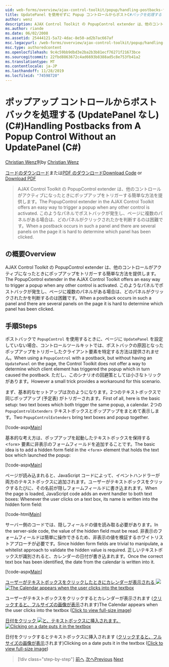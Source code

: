```yaml
---
uid: web-forms/overview/ajax-control-toolkit/popup/handling-postbacks-from-a-popup-control-without-an-updatepanel-cs
title: UpdatePanel を使用せずに Popup コントロールからポストC#バックを処理する () |Microsoft Docs
author: wenz
description: AJAX Control Toolkit の PopupControl extender は、他のコントロールがアクティブになったときにポップアップをトリガーする簡単な方法を提供します。 Su でポストバックが発生したとき...
ms.author: riande
ms.date: 06/02/2008
ms.assetid: 25444121-5a72-4dac-8e50-ad2b7ac667af
msc.legacyurl: /web-forms/overview/ajax-control-toolkit/popup/handling-postbacks-from-a-popup-control-without-an-updatepanel-cs
msc.type: authoredcontent
ms.openlocfilehash: 9c4c59bb9dbd3e2ba2b3b81ecf76271f21673bce
ms.sourcegitcommit: 22fbd8863672c4ad6693b8388ad5c8e753fb41a2
ms.translationtype: MT
ms.contentlocale: ja-JP
ms.lasthandoff: 11/28/2019
ms.locfileid: "74598720"
---
```

# <a name="handling-postbacks-from-a-popup-control-without-an-updatepanel-c"></a><span data-ttu-id="9eb5e-104">ポップアップ コントロールからポストバックを処理する (UpdatePanel なし) (C#)</span><span class="sxs-lookup"><span data-stu-id="9eb5e-104">Handling Postbacks from A Popup Control Without an UpdatePanel (C#)</span></span>

<span data-ttu-id="9eb5e-105">[Christian Wenz](https://github.com/wenz)別</span><span class="sxs-lookup"><span data-stu-id="9eb5e-105">by [Christian Wenz](https://github.com/wenz)</span></span>

<span data-ttu-id="9eb5e-106">[コードのダウンロード](https://download.microsoft.com/download/9/3/f/93f8daea-bebd-4821-833b-95205389c7d0/PopupControl3.cs.zip)または[PDF のダウンロード](https://download.microsoft.com/download/2/d/c/2dc10e34-6983-41d4-9c08-f78f5387d32b/popupcontrol3CS.pdf)</span><span class="sxs-lookup"><span data-stu-id="9eb5e-106">[Download Code](https://download.microsoft.com/download/9/3/f/93f8daea-bebd-4821-833b-95205389c7d0/PopupControl3.cs.zip) or [Download PDF](https://download.microsoft.com/download/2/d/c/2dc10e34-6983-41d4-9c08-f78f5387d32b/popupcontrol3CS.pdf)</span></span>

> <span data-ttu-id="9eb5e-107">AJAX Control Toolkit の PopupControl extender は、他のコントロールがアクティブになったときにポップアップをトリガーする簡単な方法を提供します。</span><span class="sxs-lookup"><span data-stu-id="9eb5e-107">The PopupControl extender in the AJAX Control Toolkit offers an easy way to trigger a popup when any other control is activated.</span></span> <span data-ttu-id="9eb5e-108">このようなパネルでポストバックが発生し、ページに複数のパネルがある場合は、どのパネルがクリックされたかを判断するのは困難です。</span><span class="sxs-lookup"><span data-stu-id="9eb5e-108">When a postback occurs in such a panel and there are several panels on the page it is hard to determine which panel has been clicked.</span></span>

## <a name="overview"></a><span data-ttu-id="9eb5e-109">の概要</span><span class="sxs-lookup"><span data-stu-id="9eb5e-109">Overview</span></span>

<span data-ttu-id="9eb5e-110">AJAX Control Toolkit の PopupControl extender は、他のコントロールがアクティブになったときにポップアップをトリガーする簡単な方法を提供します。</span><span class="sxs-lookup"><span data-stu-id="9eb5e-110">The PopupControl extender in the AJAX Control Toolkit offers an easy way to trigger a popup when any other control is activated.</span></span> <span data-ttu-id="9eb5e-111">このようなパネルでポストバックが発生し、ページに複数のパネルがある場合は、どのパネルがクリックされたかを判断するのは困難です。</span><span class="sxs-lookup"><span data-stu-id="9eb5e-111">When a postback occurs in such a panel and there are several panels on the page it is hard to determine which panel has been clicked.</span></span>

## <a name="steps"></a><span data-ttu-id="9eb5e-112">手順</span><span class="sxs-lookup"><span data-stu-id="9eb5e-112">Steps</span></span>

<span data-ttu-id="9eb5e-113">ポストバックで `PopupControl` を使用するときに、ページに `UpdatePanel` を設定していない場合、コントロールツールキットでは、ポストバックの原因となったポップアップをトリガーしたクライアント要素を特定する方法は提供されません。</span><span class="sxs-lookup"><span data-stu-id="9eb5e-113">When using a `PopupControl` with a postback, but without having an `UpdatePanel` on the page, the Control Toolkit does not offer a way to determine which client element has triggered the popup which in turn caused the postback.</span></span> <span data-ttu-id="9eb5e-114">ただし、このシナリオの回避策としては小さなトリックがあります。</span><span class="sxs-lookup"><span data-stu-id="9eb5e-114">However a small trick provides a workaround for this scenario.</span></span>

<span data-ttu-id="9eb5e-115">まず、基本的なセットアップは次のようになります。2つのテキストボックスで同じポップアップ (予定表) がトリガーされます。</span><span class="sxs-lookup"><span data-stu-id="9eb5e-115">First of all, here is the basic setup: two text boxes which both trigger the same popup, a calendar.</span></span> <span data-ttu-id="9eb5e-116">2つの `PopupControlExtenders` テキストボックスとポップアップをまとめて表示します。</span><span class="sxs-lookup"><span data-stu-id="9eb5e-116">Two `PopupControlExtenders` bring text boxes and popup together.</span></span>

[!code-aspx[Main](handling-postbacks-from-a-popup-control-without-an-updatepanel-cs/samples/sample1.aspx)]

<span data-ttu-id="9eb5e-117">基本的な考え方は、ポップアップを起動したテキストボックスを保持する &lt;`form`&gt; 要素に非表示のフォームフィールドを追加することです。</span><span class="sxs-lookup"><span data-stu-id="9eb5e-117">The basic idea is to add a hidden form field in the &lt;`form`&gt; element that holds the text box which launched the popup:</span></span>

[!code-aspx[Main](handling-postbacks-from-a-popup-control-without-an-updatepanel-cs/samples/sample2.aspx)]

<span data-ttu-id="9eb5e-118">ページが読み込まれると、JavaScript コードによって、イベントハンドラーが両方のテキストボックスに追加されます。ユーザーがテキストボックスをクリックするたびに、その名前が隠しフォームフィールドに書き込まれます。</span><span class="sxs-lookup"><span data-stu-id="9eb5e-118">When the page is loaded, JavaScript code adds an event handler to both text boxes: Whenever the user clicks on a text box, its name is written into the hidden form field:</span></span>

[!code-html[Main](handling-postbacks-from-a-popup-control-without-an-updatepanel-cs/samples/sample3.html)]

<span data-ttu-id="9eb5e-119">サーバー側のコードでは、隠しフィールドの値を読み取る必要があります。</span><span class="sxs-lookup"><span data-stu-id="9eb5e-119">In the server-side code, the value of the hidden field must be read.</span></span> <span data-ttu-id="9eb5e-120">非表示のフォームフィールドは簡単に操作できるため、非表示の値を検証するホワイトリストアプローチが必要です。</span><span class="sxs-lookup"><span data-stu-id="9eb5e-120">Since hidden form fields are trivial to manipulate, a whitelist approach to validate the hidden value is required.</span></span> <span data-ttu-id="9eb5e-121">正しいテキストボックスが識別されると、カレンダーの日付が書き込まれます。</span><span class="sxs-lookup"><span data-stu-id="9eb5e-121">Once the correct text box has been identified, the date from the calendar is written into it.</span></span>

[!code-aspx[Main](handling-postbacks-from-a-popup-control-without-an-updatepanel-cs/samples/sample4.aspx)]

<span data-ttu-id="9eb5e-122">[ユーザーがテキストボックスをクリックしたときにカレンダーが表示される ![](handling-postbacks-from-a-popup-control-without-an-updatepanel-cs/_static/image2.png)](handling-postbacks-from-a-popup-control-without-an-updatepanel-cs/_static/image1.png)</span><span class="sxs-lookup"><span data-stu-id="9eb5e-122">[![The Calendar appears when the user clicks into the textbox](handling-postbacks-from-a-popup-control-without-an-updatepanel-cs/_static/image2.png)](handling-postbacks-from-a-popup-control-without-an-updatepanel-cs/_static/image1.png)</span></span>

<span data-ttu-id="9eb5e-123">ユーザーがテキストボックスをクリックするとカレンダーが表示されます ([クリックすると、フルサイズの画像が表示](handling-postbacks-from-a-popup-control-without-an-updatepanel-cs/_static/image3.png)されます)</span><span class="sxs-lookup"><span data-stu-id="9eb5e-123">The Calendar appears when the user clicks into the textbox ([Click to view full-size image](handling-postbacks-from-a-popup-control-without-an-updatepanel-cs/_static/image3.png))</span></span>

<span data-ttu-id="9eb5e-124">[日付をクリック ![と、テキストボックスに挿入されます。](handling-postbacks-from-a-popup-control-without-an-updatepanel-cs/_static/image5.png)](handling-postbacks-from-a-popup-control-without-an-updatepanel-cs/_static/image4.png)</span><span class="sxs-lookup"><span data-stu-id="9eb5e-124">[![Clicking on a date puts it in the textbox](handling-postbacks-from-a-popup-control-without-an-updatepanel-cs/_static/image5.png)](handling-postbacks-from-a-popup-control-without-an-updatepanel-cs/_static/image4.png)</span></span>

<span data-ttu-id="9eb5e-125">日付をクリックするとテキストボックスに挿入されます ([クリックすると、フルサイズの画像が表示](handling-postbacks-from-a-popup-control-without-an-updatepanel-cs/_static/image6.png)されます)</span><span class="sxs-lookup"><span data-stu-id="9eb5e-125">Clicking on a date puts it in the textbox ([Click to view full-size image](handling-postbacks-from-a-popup-control-without-an-updatepanel-cs/_static/image6.png))</span></span>

> [!div class="step-by-step"]
> <span data-ttu-id="9eb5e-126">[前へ](handling-postbacks-from-a-popup-control-with-an-updatepanel-cs.md)
> [次へ](using-multiple-popup-controls-vb.md)</span><span class="sxs-lookup"><span data-stu-id="9eb5e-126">[Previous](handling-postbacks-from-a-popup-control-with-an-updatepanel-cs.md)
[Next](using-multiple-popup-controls-vb.md)</span></span>
